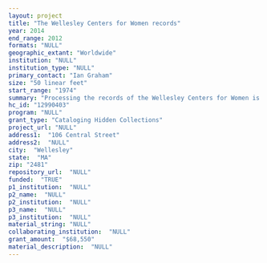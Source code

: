 ```yaml
--- 
layout: project 
title: "The Wellesley Centers for Women records"
year: 2014
end_range: 2012
formats: "NULL"
geographic_extant: "Worldwide"
institution: "NULL"
institution_type: "NULL"
primary_contact: "Ian Graham"
size: "50 linear feet"
start_range: "1974"
summary: "Processing the records of the Wellesley Centers for Women is a one-year project to catalog and create robust finding aids for an approximately 50 linear feet collection documenting the history and activities of one of the largest gender-focused research-and-action organizations in the world. There are also a number of born-digital files for the more current records, some of which are restricted by law, and electronic repositories currently used by Wellesley will be incorporated to manage those digital files."
hc_id: "12990403"
program: "NULL"
grant_type: "Cataloging Hidden Collections"
project_url: "NULL"
address1:  "106 Central Street"
address2:  "NULL"
city:  "Wellesley"
state:  "MA"
zip: "2481"
repository_url:  "NULL"
funded:  "TRUE"
p1_institution:  "NULL"
p2_name:  "NULL"
p2_institution:  "NULL"
p3_name:  "NULL"
p3_institution:  "NULL"
material_string: "NULL"
collaborating_institution:  "NULL"
grant_amount:  "$68,550"
material_description:  "NULL"
---
```

